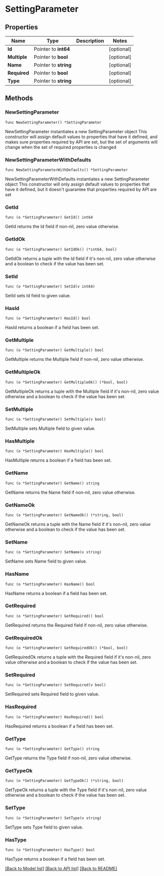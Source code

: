 # SettingParameter

## Properties

Name | Type | Description | Notes
------------ | ------------- | ------------- | -------------
**Id** | Pointer to **int64** |  | [optional] 
**Multiple** | Pointer to **bool** |  | [optional] 
**Name** | Pointer to **string** |  | [optional] 
**Required** | Pointer to **bool** |  | [optional] 
**Type** | Pointer to **string** |  | [optional] 

## Methods

### NewSettingParameter

`func NewSettingParameter() *SettingParameter`

NewSettingParameter instantiates a new SettingParameter object
This constructor will assign default values to properties that have it defined,
and makes sure properties required by API are set, but the set of arguments
will change when the set of required properties is changed

### NewSettingParameterWithDefaults

`func NewSettingParameterWithDefaults() *SettingParameter`

NewSettingParameterWithDefaults instantiates a new SettingParameter object
This constructor will only assign default values to properties that have it defined,
but it doesn't guarantee that properties required by API are set

### GetId

`func (o *SettingParameter) GetId() int64`

GetId returns the Id field if non-nil, zero value otherwise.

### GetIdOk

`func (o *SettingParameter) GetIdOk() (*int64, bool)`

GetIdOk returns a tuple with the Id field if it's non-nil, zero value otherwise
and a boolean to check if the value has been set.

### SetId

`func (o *SettingParameter) SetId(v int64)`

SetId sets Id field to given value.

### HasId

`func (o *SettingParameter) HasId() bool`

HasId returns a boolean if a field has been set.

### GetMultiple

`func (o *SettingParameter) GetMultiple() bool`

GetMultiple returns the Multiple field if non-nil, zero value otherwise.

### GetMultipleOk

`func (o *SettingParameter) GetMultipleOk() (*bool, bool)`

GetMultipleOk returns a tuple with the Multiple field if it's non-nil, zero value otherwise
and a boolean to check if the value has been set.

### SetMultiple

`func (o *SettingParameter) SetMultiple(v bool)`

SetMultiple sets Multiple field to given value.

### HasMultiple

`func (o *SettingParameter) HasMultiple() bool`

HasMultiple returns a boolean if a field has been set.

### GetName

`func (o *SettingParameter) GetName() string`

GetName returns the Name field if non-nil, zero value otherwise.

### GetNameOk

`func (o *SettingParameter) GetNameOk() (*string, bool)`

GetNameOk returns a tuple with the Name field if it's non-nil, zero value otherwise
and a boolean to check if the value has been set.

### SetName

`func (o *SettingParameter) SetName(v string)`

SetName sets Name field to given value.

### HasName

`func (o *SettingParameter) HasName() bool`

HasName returns a boolean if a field has been set.

### GetRequired

`func (o *SettingParameter) GetRequired() bool`

GetRequired returns the Required field if non-nil, zero value otherwise.

### GetRequiredOk

`func (o *SettingParameter) GetRequiredOk() (*bool, bool)`

GetRequiredOk returns a tuple with the Required field if it's non-nil, zero value otherwise
and a boolean to check if the value has been set.

### SetRequired

`func (o *SettingParameter) SetRequired(v bool)`

SetRequired sets Required field to given value.

### HasRequired

`func (o *SettingParameter) HasRequired() bool`

HasRequired returns a boolean if a field has been set.

### GetType

`func (o *SettingParameter) GetType() string`

GetType returns the Type field if non-nil, zero value otherwise.

### GetTypeOk

`func (o *SettingParameter) GetTypeOk() (*string, bool)`

GetTypeOk returns a tuple with the Type field if it's non-nil, zero value otherwise
and a boolean to check if the value has been set.

### SetType

`func (o *SettingParameter) SetType(v string)`

SetType sets Type field to given value.

### HasType

`func (o *SettingParameter) HasType() bool`

HasType returns a boolean if a field has been set.


[[Back to Model list]](../README.md#documentation-for-models) [[Back to API list]](../README.md#documentation-for-api-endpoints) [[Back to README]](../README.md)


